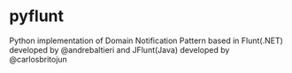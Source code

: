 # pyflunt

Python implementation of Domain Notification Pattern based in Flunt(.NET) developed by @andrebaltieri and JFlunt(Java) developed by @carlosbritojun
